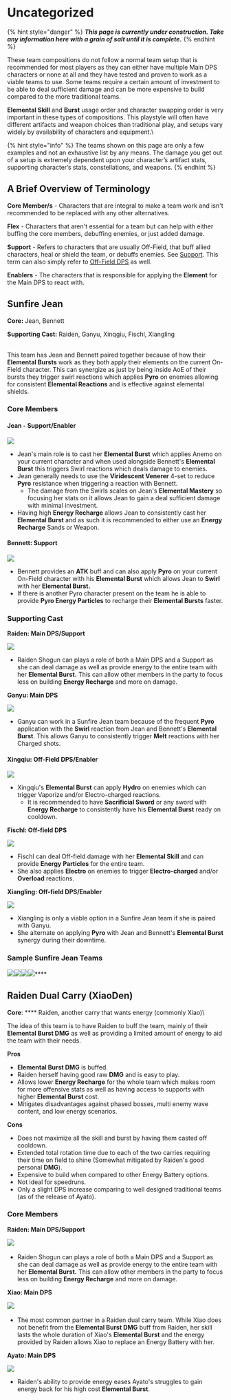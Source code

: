 # Uncategorized

{% hint style="danger" %}
_**This page is currently under construction. Take any information here with a grain of salt until it is complete.**_
{% endhint %}

These team compositions do not follow a normal team setup that is recommended for most players as they can either have multiple Main DPS characters or none at all and they have tested and proven to work as a viable teams to use. Some teams require a certain amount of investment to be able to deal sufficient damage and can be more expensive to build compared to the more traditional teams.

**Elemental Skill** and **Burst** usage order and character swapping order is very important in these types of compositions. This playstyle will often have different artifacts and weapon choices than traditional play, and setups vary widely by availability of characters and equipment.\


{% hint style="info" %}
The teams shown on this page are only a few examples and not an exhaustive list by any means. The damage you get out of a setup is extremely dependent upon your character’s artifact stats, supporting character’s stats, constellations, and weapons.
{% endhint %}

## **A Brief Overview of Terminology**

**Core Member/s** - Characters that are integral to make a team work and isn't recommended to be replaced with any other alternatives.

**Flex** - Characters that aren't essential for a team but can help with either buffing the core members, debuffing enemies, or just added damage.

**Support** - Refers to characters that are usually Off-Field, that buff allied characters, heal or shield the team, or debuffs enemies. See [Support](../roles/support/). This term can also simply refer to [Off-Field DPS](../roles/off-field-dps.md) as well.

**Enablers** - The characters that is responsible for applying the **Element** for the Main DPS to react with.

## **Sunfire Jean**

**Core:** Jean, Bennett

**Supporting Cast:** Raiden, Ganyu, Xinqgiu, Fischl, Xiangling

\
This team has Jean and Bennett paired together because of how their **Elemental Bursts** work as they both apply their elements on the current On-Field character. This can synergize as just by being inside AoE of their bursts they trigger swirl reactions which applies **Pyro** on enemies allowing for consistent **Elemental Reactions** and is effective against elemental shields.

### **Core Members**

#### Jean - Support/Enabler

![](../.gitbook/assets/UI\_AvatarIcon\_Jean.png)

* Jean's main role is to cast her **Elemental Burst** which applies Anemo on your current character and when used alongside Bennett's **Elemental Burst** this triggers Swirl reactions which deals damage to enemies.
* Jean generally needs to use the **Viridescent Venerer** 4-set to reduce **Pyro** resistance when triggering a reaction with Bennett.
  * The damage from the Swirls scales on Jean's **Elemental Mastery** so focusing her stats on it allows Jean to gain a deal sufficient damage with minimal investment.
* Having high **Energy Recharge** allows Jean to consistently cast her **Elemental Burst** and as such it is recommended to either use an **Energy Recharge** Sands or Weapon.

#### Bennett: Support

![](../.gitbook/assets/UI\_AvatarIcon\_Bennett.png)

* Bennett provides an **ATK** buff and can also apply **Pyro** on your current On-Field character with his **Elemental Burst** which allows Jean to **Swirl** with her **Elemental Burst.**&#x20;
* If there is another Pyro character present on the team he is able to provide **Pyro Energy Particles** to recharge their **Elemental Bursts** faster.

### **Supporting Cast**

**Raiden: Main DPS/Support**

****![](../.gitbook/assets/UI\_AvatarIcon\_Raiden\_Shougun.png)****

* Raiden Shogun can plays a role of both a Main DPS and a Support as she can deal damage as well as provide energy to the entire team with her **Elemental Burst.** This can allow other members in the party to focus less on building **Energy Recharge** and more on damage.

**Ganyu: Main DPS**

****![](../.gitbook/assets/UI\_AvatarIcon\_Ganyu.png)****

* Ganyu can work in a Sunfire Jean team because of the frequent **Pyro** application with the **Swirl** reaction from Jean and Bennett's **Elemental Burst**. This allows Ganyu to consistently trigger **Melt** reactions with her Charged shots.

#### Xingqiu: Off-Field DPS/Enabler

![](../.gitbook/assets/UI\_AvatarIcon\_Xingqiu.png)

* Xingqiu's **Elemental Burst** can apply **Hydro** on enemies which can trigger Vaporize and/or Electro-charged reactions.
  * It is recommended to have **Sacrificial Sword** or any sword with **Energy Recharge** to consistently have his **Elemental Burst** ready on cooldown.

**Fischl: Off-field DPS**

![](../.gitbook/assets/UI\_AvatarIcon\_Fischl.png)

* Fischl can deal Off-field damage with her **Elemental Skill** and can provide **Energy** **Particles** for the entire team.
* She also applies **Electro** on enemies to trigger **Electro-charged** and/or **Overload** reactions.

**Xiangling: Off-field DPS/Enabler**

![](../.gitbook/assets/UI\_AvatarIcon\_Xiangling.png)

* Xiangling is only a viable option in a Sunfire Jean team if she is paired with Ganyu.
* She alternate on applying **Pyro** with Jean and Bennett's **Elemental Burst** synergy during their downtime.

### **Sample Sunfire Jean Teams**

****![](../.gitbook/assets/UI\_AvatarIcon\_Ganyu.png)****![](../.gitbook/assets/UI\_AvatarIcon\_Xiangling.png)****![](../.gitbook/assets/UI\_AvatarIcon\_Jean.png)****![](../.gitbook/assets/UI\_AvatarIcon\_Bennett.png)****

## Raiden Dual Carry (XiaoDen)

**Core**: **** Raiden, another carry that wants energy (commonly Xiao)\


The idea of this team is to have Raiden to buff the team, mainly of their **Elemental Burst DMG** as well as providing a limited amount of energy to aid the team with their needs.&#x20;

**Pros**

* **Elemental Burst DMG** is buffed.
* Raiden herself having good raw **DMG** and is easy to play.
* Allows lower **Energy Recharge** for the whole team which makes room for more offensive stats as well as having access to supports with higher **Elemental Burst** cost.&#x20;
* Mitigates disadvantages against phased bosses, multi enemy wave content, and low energy scenarios.

**Cons**

* Does not maximize all the skill and burst by having them casted off cooldown.&#x20;
* Extended total rotation time due to each of the two carries requiring their time on field to shine (Somewhat mitigated by Raiden's good personal **DMG**).
* Expensive to build when compared to other Energy Battery options.
* Not ideal for speedruns.
* Only a slight DPS increase comparing to well designed traditional teams (as of the release of Ayato).

### **Core Members**

**Raiden: Main DPS/Support**

​![](https://files.gitbook.com/v0/b/gitbook-x-prod.appspot.com/o/spaces%2F-MgIuSiDFSNyVZCB3uMq%2Fuploads%2Fgit-blob-a6081b271595da94b37bd225a927dc71cee2f259%2FUI\_AvatarIcon\_Shougun.png?alt=media)**​**

* Raiden Shogun can plays a role of both a Main DPS and a Support as she can deal damage as well as provide energy to the entire team with her **Elemental Burst.** This can allow other members in the party to focus less on building **Energy Recharge** and more on damage.

**Xiao: Main DPS**

​![](../.gitbook/assets/UI\_AvatarIcon\_Xiao.png)**​**

* The most common partner in a Raiden dual carry team. While Xiao does not benefit from the **Elemental Burst DMG** buff from Raiden, her skill lasts the whole duration of Xiao's **Elemental Burst** and the energy provided by Raiden allows Xiao to replace an Energy Battery with her.&#x20;

**Ayato: Main DPS**

![](../.gitbook/assets/UI\_AvatarIcon\_Ayato.png)

* Raiden's ability to provide energy eases Ayato's struggles to gain energy back for his high cost **Elemental Burst**.&#x20;
